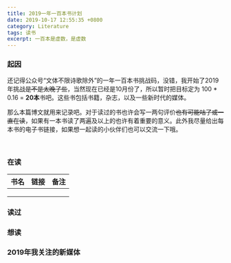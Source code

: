 ```yaml
---
title: 2019一年一百本书计划
date: 2019-10-17 12:55:35 +0800
category: Literature
tags: 读书
excerpt: 一百本是虚数，是虚数
---
```




### 起因

​		还记得公众号“文体不限诗歌除外”的一年一百本书挑战码，没错，我开始了2019年挑战~~是不是太晚了些~~，当然现在已经是10月份了，所以暂时把目标定为 100 * 0.16 = **20本**书吧。这些书包括书籍，杂志，以及一些新时代的媒体。

​		那么本篇博文就用来记录吧。对于读过的书也许会写一两句评价~~也有可能咕了或一直在读~~，如果有一本书读了两遍及以上的也许有着重要的意义。此外我尽量给出每本书的电子书链接，如果想一起读的小伙伴们也可以交流一下哦。

​		

### 在读

| 书名 | 链接 | 备注 |
| ---- | ---- | ---- |
|      |      |      |
|      |      |      |
|      |      |      |



### 读过



### 想读



### 2019年我关注的新媒体